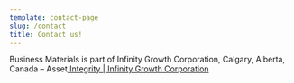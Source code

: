 ```yaml
---
template: contact-page
slug: /contact
title: Contact us!
---
```

Business Materials is part of Infinity Growth Corporation, Calgary, Alberta, Canada – Asset[ Integrity | Infinity Growth Corporation](https://www.infinitygrowth.ca/)[](https://scalista.com)